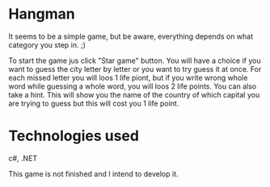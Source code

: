# Hangman

It seems to be a simple game, but be aware, everything depends on what category you step in. ;)

To start the game jus click "Star game" button. You will have a choice if you want to guess the city letter by letter or you want to try guess it at once.
For each missed letter you will loos 1 life piont, but if you write wrong whole word while guessing a whole word, you will loos 2 life points.
You can also take a hint. This will show you the name of the country of which capital you are trying to guess but this will cost you 1 life point.

# Technologies used
c#, .NET

This game is not finished and I intend to develop it.


